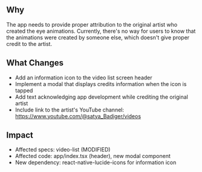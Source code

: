 ## Why
The app needs to provide proper attribution to the original artist who created the eye animations. Currently, there's no way for users to know that the animations were created by someone else, which doesn't give proper credit to the artist.

## What Changes
- Add an information icon to the video list screen header
- Implement a modal that displays credits information when the icon is tapped
- Add text acknowledging app development while crediting the original artist
- Include link to the artist's YouTube channel: https://www.youtube.com/@satya_Badiger/videos

## Impact
- Affected specs: video-list (MODIFIED)
- Affected code: app/index.tsx (header), new modal component
- New dependency: react-native-lucide-icons for information icon